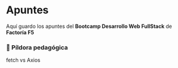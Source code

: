 # Apuntes
Aquí guardo los apuntes del **Bootcamp Desarrollo Web FullStack** de **Factoría F5**

### 💊 Píldora pedagógica
fetch vs Axios
